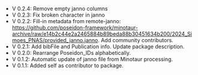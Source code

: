 - V 0.2.4: Remove empty janno columns
- V 0.2.3: Fix broken character in janno
- V 0.2.2: Fill-in metadata from remote-janno: https://github.com/poseidon-framework/minotaur-archive/raw/e14b2c44e2a2465884b89beda88b30451634b200/2024_Simoes_PNAS/provided_janno.janno. Add community contributors.
- V 0.2.1: Add bibFile and Publication info. Update package description.
- V 0.2.0: Rearrange Poseidon_IDs alphabetically.
- V 0.1.2: Automatic update of janno file from Minotaur processing.
- V 0.1.1: Added self as contributor to package.
